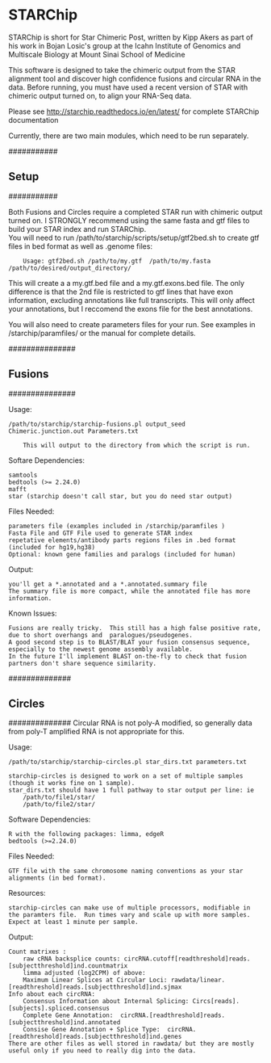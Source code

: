 STARChip
==========
STARChip is short for Star Chimeric Post, written by Kipp Akers as part of his work in Bojan Losic's group at the Icahn Institute of Genomics and Multiscale Biology at Mount Sinai School of Medicine

This software is designed to take the chimeric output from the STAR alignment tool and discover high confidence fusions and circular RNA in the data. 
Before running, you must have used a recent version of STAR with chimeric output turned on, to align your RNA-Seq data.

Please see http://starchip.readthedocs.io/en/latest/ for complete STARChip documentation

Currently, there are two main modules, which need to be run separately. 

###########
## Setup ##
###########

Both Fusions and Circles require a completed STAR run with chimeric output turned on.  I STRONGLY recommend using the same fasta and gtf files to build your STAR index and run STARChip.    
You will need to run /path/to/starchip/scripts/setup/gtf2bed.sh to create gtf files in bed format as well as .genome files:
	
		Usage: gtf2bed.sh /path/to/my.gtf  /path/to/my.fasta /path/to/desired/output_directory/

This will create a a my.gtf.bed file and a my.gtf.exons.bed file.  The only difference is that the 2nd file is restricted to gtf lines that have exon information, excluding annotations like full transcripts.  This will only affect your annotations, but I reccomend the exons file for the best annotations.   

You will also need to create parameters files for your run.  See examples in /starchip/paramfiles/ or the manual for complete details.

###############
##  Fusions  ##
###############

Usage:

	/path/to/starchip/starchip-fusions.pl output_seed Chimeric.junction.out Parameters.txt
	
		This will output to the directory from which the script is run. 

Softare Dependencies:

	samtools
	bedtools (>= 2.24.0)
	mafft
	star (starchip doesn't call star, but you do need star output)

Files Needed:
	
	parameters file (examples included in /starchip/paramfiles )
	Fasta File and GTF File used to generate STAR index 
	repetative elements/antibody parts regions files in .bed format (included for hg19,hg38)
	Optional: known gene families and paralogs (included for human)

Output:

	you'll get a *.annotated and a *.annotated.summary file
	The summary file is more compact, while the annotated file has more information.  

Known Issues:

	Fusions are really tricky.  This still has a high false positive rate, due to short overhangs and  paralogues/pseudogenes. 
	A good second step is to BLAST/BLAT your fusion consensus sequence, especially to the newest genome assembly available. 
	In the future I'll implement BLAST on-the-fly to check that fusion partners don't share sequence similarity. 


##############
## Circles ##
##############
Circular RNA is not poly-A modified, so generally data from poly-T amplified RNA is not appropriate for this.    

Usage:

	/path/to/starchip/starchip-circles.pl star_dirs.txt parameters.txt 

	starchip-circles is designed to work on a set of multiple samples (though it works fine on 1 sample). 
	star_dirs.txt should have 1 full pathway to star output per line: ie 
		/path/to/file1/star/
		/path/to/file2/star/

Software Dependencies:
	
	R with the following packages: limma, edgeR
	bedtools (>=2.24.0)

Files Needed:

	GTF file with the same chromosome naming conventions as your star alignments (in bed format).  
	
Resources:

	starchip-circles can make use of multiple processors, modifiable in the paramters file.  Run times vary and scale up with more samples.  Expect at least 1 minute per sample. 

Output:

	Count matrixes : 
		raw cRNA backsplice counts: circRNA.cutoff[readthreshold]reads.[subjectthreshold]ind.countmatrix
		limma adjusted (log2CPM) of above: 
		Maximum Linear Splices at Circular Loci: rawdata/linear.[readthreshold]reads.[subjectthreshold]ind.sjmax
	Info about each circRNA:  
		Consensus Information about Internal Splicing: Circs[reads].[subjects].spliced.consensus
		Complete Gene Annotation:  circRNA.[readthreshold]reads.[subjectthreshold]ind.annotated
		Consise Gene Annotation + Splice Type:  circRNA.[readthreshold]reads.[subjectthreshold]ind.genes
	There are other files as well stored in rawdata/ but they are mostly useful only if you need to really dig into the data. 



